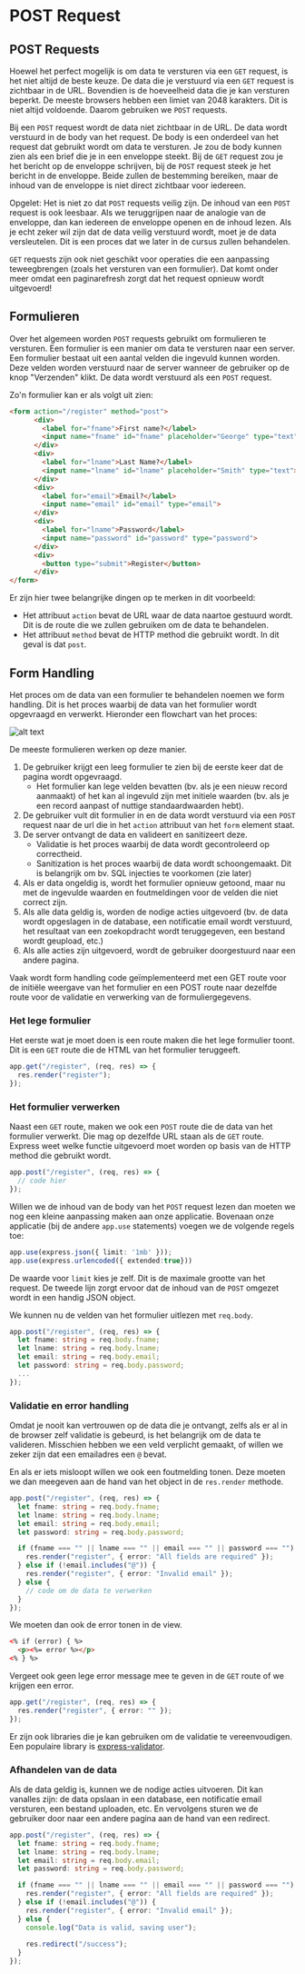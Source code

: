 # POST Request

## POST Requests

Hoewel het perfect mogelijk is om data te versturen via een `GET` request, is het niet altijd de beste keuze. De data die je verstuurd via een `GET` request is zichtbaar in de URL. Bovendien is de hoeveelheid data die je kan versturen beperkt. De meeste browsers hebben een limiet van 2048 karakters. Dit is niet altijd voldoende. Daarom gebruiken we `POST` requests.

Bij een `POST` request wordt de data niet zichtbaar in de URL. De data wordt verstuurd in de body van het request. De body is een onderdeel van het request dat gebruikt wordt om data te versturen. Je zou de body kunnen zien als een brief die je in een enveloppe steekt. Bij de `GET` request zou je het bericht op de enveloppe schrijven, bij de `POST` request steek je het bericht in de enveloppe. Beide zullen de bestemming bereiken, maar de inhoud van de enveloppe is niet direct zichtbaar voor iedereen. 

Opgelet: Het is niet zo dat `POST` requests veilig zijn. De inhoud van een `POST` request is ook leesbaar. Als we teruggrijpen naar de analogie van de enveloppe, dan kan iedereen de enveloppe openen en de inhoud lezen. Als je echt zeker wil zijn dat de data veilig verstuurd wordt, moet je de data versleutelen. Dit is een proces dat we later in de cursus zullen behandelen.

`GET` requests zijn ook niet geschikt voor operaties die een aanpassing teweegbrengen (zoals het versturen van een formulier). Dat komt onder meer omdat een paginarefresh zorgt dat het request opnieuw wordt uitgevoerd!

## Formulieren

Over het algemeen worden `POST` requests gebruikt om formulieren te versturen. Een formulier is een manier om data te versturen naar een server. Een formulier bestaat uit een aantal velden die ingevuld kunnen worden. Deze velden worden verstuurd naar de server wanneer de gebruiker op de knop "Verzenden" klikt. De data wordt verstuurd als een `POST` request.

Zo'n formulier kan er als volgt uit zien:

```html
<form action="/register" method="post">
      <div>
        <label for="fname">First name?</label>
        <input name="fname" id="fname" placeholder="George" type="text">
      </div>
      <div>
        <label for="lname">Last Name?</label>
        <input name="lname" id="lname" placeholder="Smith" type="text">
      </div>
      <div>
        <label for="email">Email?</label>
        <input name="email" id="email" type="email">
      </div>
      <div>
        <label for="lname">Password</label>
        <input name="password" id="password" type="password">
      </div>
      <div>
        <button type="submit">Register</button>
      </div>
</form>
```

Er zijn hier twee belangrijke dingen op te merken in dit voorbeeld:
- Het attribuut `action` bevat de URL waar de data naartoe gestuurd wordt. Dit is de route die we zullen gebruiken om de data te behandelen.
- Het attribuut `method` bevat de HTTP method die gebruikt wordt. In dit geval is dat `post`.

## Form Handling

Het proces om de data van een formulier te behandelen noemen we form handling. Dit is het proces waarbij de data van het formulier wordt opgevraagd en verwerkt. Hieronder een flowchart van het proces:

![alt text](../../.gitbook/formhandling.png)

De meeste formulieren werken op deze manier.

1) De gebruiker krijgt een leeg formulier te zien bij de eerste keer dat de pagina wordt opgevraagd. 
    - Het formulier kan lege velden bevatten (bv. als je een nieuw record aanmaakt) of het kan al ingevuld zijn met initiele waarden (bv. als je een record aanpast of nuttige standaardwaarden hebt).
2) De gebruiker vult dit formulier in en de data wordt verstuurd via een `POST` request naar de url die in het `action` attribuut van het `form` element staat.
3) De server ontvangt de data en valideert en sanitizeert deze. 
    - Validatie is het proces waarbij de data wordt gecontroleerd op correctheid. 
    - Sanitization is het proces waarbij de data wordt schoongemaakt. Dit is belangrijk om bv. SQL injecties te voorkomen (zie later)
4) Als er data ongeldig is, wordt het formulier opnieuw getoond, maar nu met de ingevulde waarden en foutmeldingen voor de velden die niet correct zijn.
5) Als alle data geldig is, worden de nodige acties uitgevoerd (bv. de data wordt opgeslagen in de database, een notificatie email wordt verstuurd, het resultaat van een zoekopdracht wordt teruggegeven, een bestand wordt geupload, etc.)
6) Als alle acties zijn uitgevoerd, wordt de gebruiker doorgestuurd naar een andere pagina.

Vaak wordt form handling code geïmplementeerd met een GET route voor de initiële weergave van het formulier en een POST route naar dezelfde route voor de validatie en verwerking van de formuliergegevens. 

### Het lege formulier

Het eerste wat je moet doen is een route maken die het lege formulier toont. Dit is een `GET` route die de HTML van het formulier teruggeeft. 

```typescript
app.get("/register", (req, res) => {
  res.render("register");
});
```

### Het formulier verwerken

Naast een `GET` route, maken we ook een `POST` route die de data van het formulier verwerkt. Die mag op dezelfde URL staan als de `GET` route. Express weet welke functie uitgevoerd moet worden op basis van de HTTP method die gebruikt wordt.

```typescript
app.post("/register", (req, res) => {
  // code hier
});
```

Willen we de inhoud van de body van het `POST` request lezen dan moeten we nog een kleine aanpassing maken aan onze applicatie. Bovenaan onze applicatie (bij de andere `app.use` statements) voegen we de volgende regels toe:

```typescript
app.use(express.json({ limit: '1mb' }));
app.use(express.urlencoded({ extended:true}))
```

De waarde voor `limit` kies je zelf. Dit is de maximale grootte van het request. De tweede lijn zorgt ervoor dat de inhoud van de `POST` omgezet wordt in een handig JSON object.

We kunnen nu de velden van het formulier uitlezen met `req.body`. 

```typescript
app.post("/register", (req, res) => {
  let fname: string = req.body.fname;
  let lname: string = req.body.lname;
  let email: string = req.body.email;
  let password: string = req.body.password;
  ...
});
```

### Validatie en error handling

Omdat je nooit kan vertrouwen op de data die je ontvangt, zelfs als er al in de browser zelf validatie is gebeurd, is het belangrijk om de data te valideren. Misschien hebben we een veld verplicht gemaakt, of willen we zeker zijn dat een emailadres een `@` bevat. 

En als er iets misloopt willen we ook een foutmelding tonen. Deze moeten we dan meegeven aan de hand van het object in de `res.render` methode. 

```typescript
app.post("/register", (req, res) => {
  let fname: string = req.body.fname;
  let lname: string = req.body.lname;
  let email: string = req.body.email;
  let password: string = req.body.password;

  if (fname === "" || lname === "" || email === "" || password === "") {
    res.render("register", { error: "All fields are required" });
  } else if (!email.includes("@")) {
    res.render("register", { error: "Invalid email" });
  } else {
    // code om de data te verwerken
  }
});
```

We moeten dan ook de error tonen in de view. 

```html
<% if (error) { %>
  <p><%= error %></p>
<% } %>
```

Vergeet ook geen lege error message mee te geven in de `GET` route of we krijgen een error. 

```typescript
app.get("/register", (req, res) => {
  res.render("register", { error: "" });
});
```

Er zijn ook libraries die je kan gebruiken om de validatie te vereenvoudigen. Een populaire library is [express-validator](https://express-validator.github.io/docs/).

### Afhandelen van de data

Als de data geldig is, kunnen we de nodige acties uitvoeren. Dit kan vanalles zijn: de data opslaan in een database, een notificatie email versturen, een bestand uploaden, etc. En vervolgens sturen we de gebruiker door naar een andere pagina aan de hand van een redirect.

```typescript
app.post("/register", (req, res) => {
  let fname: string = req.body.fname;
  let lname: string = req.body.lname;
  let email: string = req.body.email;
  let password: string = req.body.password;

  if (fname === "" || lname === "" || email === "" || password === "") {
    res.render("register", { error: "All fields are required" });
  } else if (!email.includes("@")) {
    res.render("register", { error: "Invalid email" });
  } else {
    console.log("Data is valid, saving user");
    
    res.redirect("/success");
  }
});
```